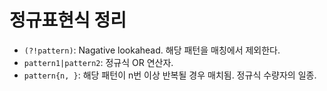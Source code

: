 # 정규표현식 정리

- `(?!pattern)`: Nagative lookahead. 해당 패턴을 매칭에서 제외한다.
- `pattern1|pattern2`: 정규식 OR 연산자.
- `pattern{n, }`: 해당 패턴이 n번 이상 반복될 경우 매치됨. 정규식 수량자의 일종.
